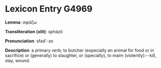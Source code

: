 # Lexicon Entry G4969

**Lemma**: σφάζω

**Transliteration (xlit)**: spházō

**Pronunciation**: sfad'-zo

**Description**:
a primary verb; to butcher (especially an animal for food or in sacrifice) or (generally) to slaughter, or (specially), to maim (violently):--kill, slay, wound.

